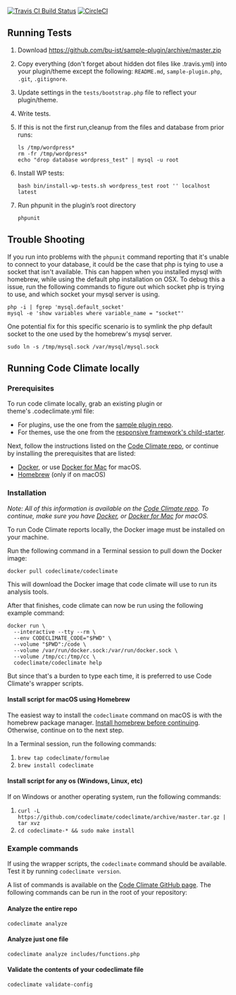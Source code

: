 [![Travis CI Build Status](https://travis-ci.org/bu-ist/sample-plugin.svg?branch=master)](https://travis-ci.org/bu-ist/sample-plugin)
[![CircleCI](https://circleci.com/gh/bu-ist/sample-plugin.svg?style=shield)](https://circleci.com/gh/bu-ist/sample-plugin)
## Running Tests
1. Download https://github.com/bu-ist/sample-plugin/archive/master.zip
2. Copy everything (don't forget about hidden dot files like .travis.yml) into your plugin/theme except the following:  `README.md`, `sample-plugin.php`, `.git`, `.gitignore`.
3. Update settings in the `tests/bootstrap.php` file to reflect your plugin/theme.
4. Write tests.
5. If this is not the first run,cleanup from the files and database from prior runs:
	```
    ls /tmp/wordpress*
    rm -fr /tmp/wordpress*
    echo "drop database wordpress_test" | mysql -u root
	```

6. Install WP tests:
	```
    bash bin/install-wp-tests.sh wordpress_test root '' localhost latest
	```

7. Run phpunit in the plugin’s root directory

	```
    phpunit
	```

## Trouble Shooting

If you run into problems with the `phpunit` command reporting that it's unable to connect to your database, it could be the case that php is tying to use a socket that isn't available. This can happen when you installed mysql with homebrew, while using the default php installation on OSX. To debug this a issue, run the following commands to figure out which socket php is trying to use, and which socket your mysql server is using.

```
php -i | fgrep 'mysql.default_socket'
mysql -e 'show variables where variable_name = "socket"'
```

One potential fix for this specific scenario is to symlink the php default socket to the one used by the homebrew's mysql server.

```
sudo ln -s /tmp/mysql.sock /var/mysql/mysql.sock
```

## Running Code Climate locally

### Prerequisites

To run code climate locally, grab an existing plugin or theme's .codeclimate.yml file:

- For plugins, use the one from the [sample plugin repo](https://github.com/bu-ist/sample-plugin/blob/master/.codeclimate.yml).
- For themes, use the one from the [responsive framework's child-starter](https://github.com/bu-ist/responsive-child-starter/blob/develop/.codeclimate.yml).

Next, follow the instructions listed on the [Code Climate repo](https://github.com/codeclimate/codeclimate/#prerequisites), or continue by installing the prerequisites that are listed:

- [Docker](https://www.docker.com/), or use [Docker for Mac](https://docs.docker.com/docker-for-mac/) for macOS.
- [Homebrew](https://brew.sh/) (only if on macOS)

### Installation

_Note: All of this information is available on the [Code Climate repo](https://github.com/codeclimate/codeclimate/). To continue, make sure you have [Docker](https://www.docker.com/), or [Docker for Mac](https://docs.docker.com/docker-for-mac/) for macOS._

To run Code Climate reports locally, the Docker image must be installed on your machine.

Run the following command in a Terminal session to pull down the Docker image:

```
docker pull codeclimate/codeclimate
```

This will download the Docker image that code climate will use to run its
analysis tools.

After that finishes, code climate can now be run using the following example
command:
```
docker run \
  --interactive --tty --rm \
  --env CODECLIMATE_CODE="$PWD" \
  --volume "$PWD":/code \
  --volume /var/run/docker.sock:/var/run/docker.sock \
  --volume /tmp/cc:/tmp/cc \
  codeclimate/codeclimate help
```

But since that's a burden to type each time, it is preferred to use Code
Climate's wrapper scripts.

#### Install script for macOS using Homebrew

The easiest way to install the `codeclimate` command on macOS is with the homebrew
package manager. [Install homebrew before continuing](https://brew.sh/).
Otherwise, continue on to the next step.

In a Terminal session, run the following commands:

1. `brew tap codeclimate/formulae`
1. `brew install codeclimate`

#### Install script for any os (Windows, Linux, etc)

If on Windows or another operating system, run the following commands:

1. `curl -L https://github.com/codeclimate/codeclimate/archive/master.tar.gz | tar xvz`
1. `cd codeclimate-* && sudo make install`

### Example commands

If using the wrapper scripts, the `codeclimate` command should be available.
Test it by running `codeclimate version`.

A list of commands is available on the [Code Climate GitHub page](https://github.com/codeclimate/codeclimate/#commands).
The following commands can be run in the root of your repository:

#### Analyze the entire repo

```
codeclimate analyze
```

#### Analyze just one file

```
codeclimate analyze includes/functions.php
```

#### Validate the contents of your codeclimate file

```
codeclimate validate-config
```
